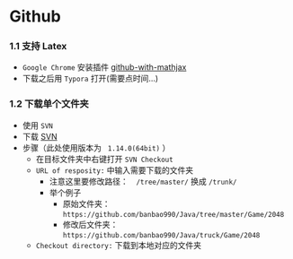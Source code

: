 # Github

### 1.1 支持 Latex

+ `Google Chrome` 安装插件 [github-with-mathjax](https://chrome.google.com/webstore/detail/github-with-mathjax/ioemnmodlmafdkllaclgeombjnmnbima)
+ 下载之后用 `Typora` 打开(需要点时间...)



### 1.2 下载单个文件夹

+ 使用 `SVN`
+ 下载 [SVN](https://tortoisesvn.net/downloads.zh.html)
+ 步骤（此处使用版本为 ` 1.14.0(64bit)` ）
    + 在目标文件夹中右键打开 `SVN Checkout`
    + `URL of resposity:` 中输入需要下载的文件夹
        + 注意这里要修改路径：`  /tree/master/` 换成 `/trunk/ `
        + 举个例子
            + 原始文件夹：`https://github.com/banbao990/Java/tree/master/Game/2048`
            + 修改后文件夹：`https://github.com/banbao990/Java/truck/Game/2048`
    + `Checkout directory:` 下载到本地对应的文件夹

